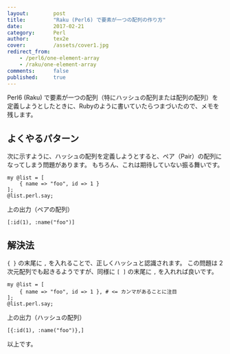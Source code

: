 ```yaml
---
layout:        post
title:         "Raku (Perl6) で要素が一つの配列の作り方"
date:          2017-02-21
category:      Perl
author:        tex2e
cover:         /assets/cover1.jpg
redirect_from:
    - /perl6/one-element-array
    - /raku/one-element-array
comments:      false
published:     true
---
```


Perl6 (Raku) で要素が一つの配列（特にハッシュの配列または配列の配列）を定義しようとしたときに、Rubyのように書いていたらつまづいたので、メモを残します。


よくやるパターン
---------------

次に示すように、ハッシュの配列を定義しようとすると、ペア（Pair）の配列になってしまう問題があります。
もちろん、これは期待していない振る舞いです。

```perl6
my @list = [
    { name => "foo", id => 1 }
];
@list.perl.say;
```

上の出力（ペアの配列）

```perl6
[:id(1), :name("foo")]
```


解決法
---------------

`{ }` の末尾に `,` を入れることで、正しくハッシュと認識されます。
この問題は 2次元配列でも起きるようですが、同様に `[ ]` の末尾に `,` を入れれば良いです。

```perl6
my @list = [
    { name => "foo", id => 1 }, # <= カンマがあることに注目
];
@list.perl.say;
```

上の出力（ハッシュの配列）

```perl6
[{:id(1), :name("foo")},]
```

以上です。
